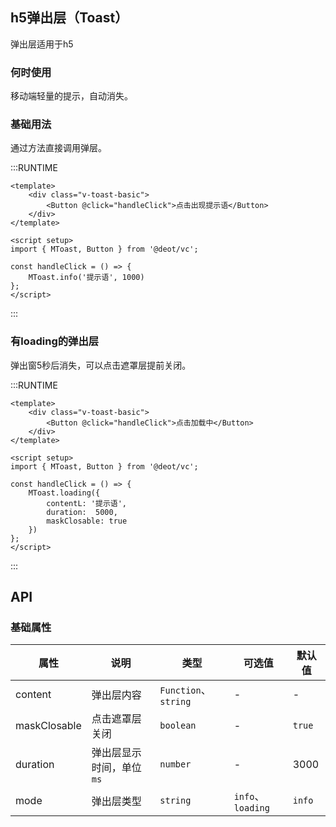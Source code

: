 ## h5弹出层（Toast）
弹出层适用于h5

### 何时使用
移动端轻量的提示，自动消失。

### 基础用法
通过方法直接调用弹层。

:::RUNTIME
```vue
<template>
	<div class="v-toast-basic">
		<Button @click="handleClick">点击出现提示语</Button>
	</div>
</template>

<script setup>
import { MToast, Button } from '@deot/vc';

const handleClick = () => {
	MToast.info('提示语', 1000)
};
</script>
```
:::

### 有loading的弹出层
弹出窗5秒后消失，可以点击遮罩层提前关闭。

:::RUNTIME
```vue
<template>
	<div class="v-toast-basic">
		<Button @click="handleClick">点击加载中</Button>
	</div>
</template>

<script setup>
import { MToast, Button } from '@deot/vc';

const handleClick = () => {
	MToast.loading({
		contentL: '提示语',
		duration:  5000,
		maskClosable: true
	})
};
</script>
```
:::

## API

### 基础属性

| 属性           | 说明             | 类型                  | 可选值              | 默认值    |
| ------------ | -------------- | ------------------- | ---------------- | ------ |
| content      | 弹出层内容          | `Function`、`string` | -                | -      |
| maskClosable | 点击遮罩层关闭        | `boolean`           | -                | `true` |
| duration     | 弹出层显示时间，单位`ms` | `number`            | -                | 3000   |
| mode         | 弹出层类型          | `string`            | `info`、`loading` | `info` |
